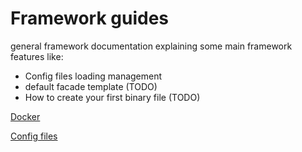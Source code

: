 # Framework guides

general framework documentation explaining some main framework features like:

- Config files loading management
- default facade template (TODO)
- How to create your first binary file (TODO)

[Docker](guides/Docker.md ":include")

[Config files](guides/ConfigFiles.md ":include")
